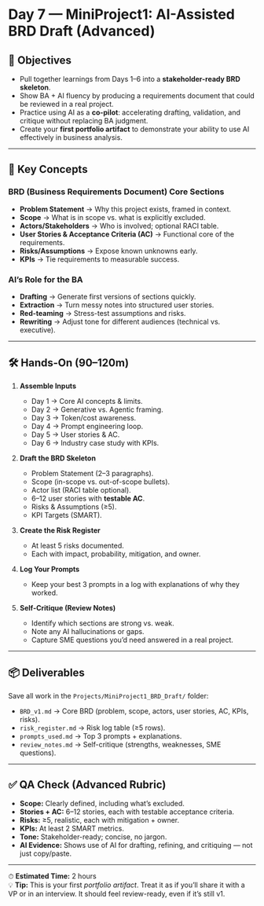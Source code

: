 # Day 7 — MiniProject1: AI-Assisted BRD Draft (Advanced)

## 🎯 Objectives
- Pull together learnings from Days 1–6 into a **stakeholder-ready BRD skeleton**.  
- Show BA + AI fluency by producing a requirements document that could be reviewed in a real project.  
- Practice using AI as a **co-pilot**: accelerating drafting, validation, and critique without replacing BA judgment.  
- Create your **first portfolio artifact** to demonstrate your ability to use AI effectively in business analysis.  

---

## 📘 Key Concepts

### BRD (Business Requirements Document) Core Sections
- **Problem Statement** → Why this project exists, framed in context.  
- **Scope** → What is in scope vs. what is explicitly excluded.  
- **Actors/Stakeholders** → Who is involved; optional RACI table.  
- **User Stories & Acceptance Criteria (AC)** → Functional core of the requirements.  
- **Risks/Assumptions** → Expose known unknowns early.  
- **KPIs** → Tie requirements to measurable success.  

### AI’s Role for the BA
- **Drafting** → Generate first versions of sections quickly.  
- **Extraction** → Turn messy notes into structured user stories.  
- **Red-teaming** → Stress-test assumptions and risks.  
- **Rewriting** → Adjust tone for different audiences (technical vs. executive).  

---

## 🛠 Hands-On (90–120m)

1. **Assemble Inputs**  
   - Day 1 → Core AI concepts & limits.  
   - Day 2 → Generative vs. Agentic framing.  
   - Day 3 → Token/cost awareness.  
   - Day 4 → Prompt engineering loop.  
   - Day 5 → User stories & AC.  
   - Day 6 → Industry case study with KPIs.  

2. **Draft the BRD Skeleton**  
   - Problem Statement (2–3 paragraphs).  
   - Scope (in-scope vs. out-of-scope bullets).  
   - Actor list (RACI table optional).  
   - 6–12 user stories with **testable AC**.  
   - Risks & Assumptions (≥5).  
   - KPI Targets (SMART).  

3. **Create the Risk Register**  
   - At least 5 risks documented.  
   - Each with impact, probability, mitigation, and owner.  

4. **Log Your Prompts**  
   - Keep your best 3 prompts in a log with explanations of why they worked.  

5. **Self-Critique (Review Notes)**  
   - Identify which sections are strong vs. weak.  
   - Note any AI hallucinations or gaps.  
   - Capture SME questions you’d need answered in a real project.  

---

## 📦 Deliverables

Save all work in the `Projects/MiniProject1_BRD_Draft/` folder:

- `BRD_v1.md` → Core BRD (problem, scope, actors, user stories, AC, KPIs, risks).  
- `risk_register.md` → Risk log table (≥5 rows).  
- `prompts_used.md` → Top 3 prompts + explanations.  
- `review_notes.md` → Self-critique (strengths, weaknesses, SME questions).  

---

## ✅ QA Check (Advanced Rubric)

- **Scope:** Clearly defined, including what’s excluded.  
- **Stories + AC:** 6–12 stories, each with testable acceptance criteria.  
- **Risks:** ≥5, realistic, each with mitigation + owner.  
- **KPIs:** At least 2 SMART metrics.  
- **Tone:** Stakeholder-ready; concise, no jargon.  
- **AI Evidence:** Shows use of AI for drafting, refining, and critiquing — not just copy/paste.  

---

⏱ **Estimated Time:** 2 hours  
💡 **Tip:** This is your first *portfolio artifact*. Treat it as if you’ll share it with a VP or in an interview. It should feel review-ready, even if it’s still v1.

